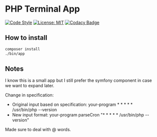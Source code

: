 # PHP Terminal App

[![Code Style](https://github.styleci.io/repos/557697023/shield?style=flat&branch=master)](https://github.styleci.io/repos/557697023)
[![License: MIT](https://img.shields.io/badge/License-MIT-yellow.svg)](https://opensource.org/licenses/MIT)
[![Codacy Badge](https://app.codacy.com/project/badge/Grade/83b45b1fc606435ab44e5d5e757b6af6)](https://www.codacy.com/gh/ElliottLandsborough/php-terminal-app/dashboard?utm_source=github.com&amp;utm_medium=referral&amp;utm_content=ElliottLandsborough/php-terminal-app&amp;utm_campaign=Badge_Grade)

## How to install

```bash
composer install
./bin/app
```

## Notes

I know this is a small app but I still prefer the symfony component in case we want to expand later.

Change in specification:
   - Original input based on specification: your-program * * * * * /usr/bin/php --version
   - New input format: your-program parseCron "* * * * * /usr/bin/php --version"

Made sure to deal with @ words.